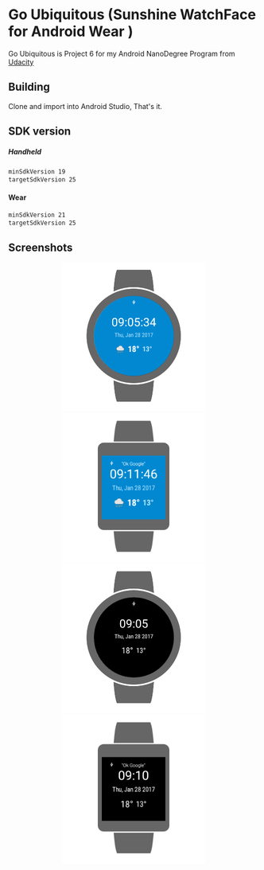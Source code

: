 # Go Ubiquitous (Sunshine WatchFace for Android Wear ) 

Go Ubiquitous is Project 6 for my Android NanoDegree Program from [Udacity](https://www.udacity.com/)

## Building

Clone and import into Android Studio, That's it.

## SDK version

##### Handheld

    minSdkVersion 19
    targetSdkVersion 25

#### Wear

    minSdkVersion 21
    targetSdkVersion 25

## Screenshots

<p align="center">
<img src="Screenshots/1.png" height="300">
<img src="Screenshots/2.png" height="300">
<img src="Screenshots/3.png" height="300">
<img src="Screenshots/4.png" height="300">
</p>